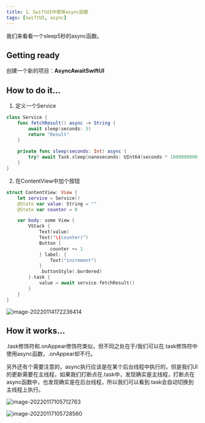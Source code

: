 ```yaml
---
title: 1、SwiftUI中使用async函数
tags: [swiftUI, async]
---
```


我们来看看一个sleep5秒的async函数。

## Getting ready

创建一个新的项目：**AsyncAwaitSwiftUI**

## How to do it…

1. 定义一个Service
```swift
class Service {
    func fetchResult() async -> String {
        await sleep(seconds: 5)
        return "Result"
    }
    
    private func sleep(seconds: Int) async {
        try? await Task.sleep(nanoseconds: UInt64(seconds * 1000000000))
    }
}
```

2. 在ContentView中加个按钮
```swift
struct ContentView: View {
    let service = Service()
    @State var value: String = ""
    @State var counter = 0

    var body: some View {
        VStack {
            Text(value)
            Text("\(counter)")
            Button {
                counter += 1
            } label: {
                Text("increment")
            }
            .buttonStyle(.bordered)
        }.task {    
            value = await service.fetchResult()
        }
    }
}
```

![image-20220114172236414](https://tva1.sinaimg.cn/large/008i3skNgy1gydbqrx86aj30c60p2aab.jpg)

## How it works…

.task修饰符和.onAppear修饰符类似，但不同之处在于/我们可以在.task修饰符中使用async函数，.onAppear却不行。

另外还有个需要注意的，async执行应该是在某个后台线程中执行的，但是我们UI的更新需要在主线程，如果我们打断点在.task中，发现确实是主线程，打断点在async函数中，也发现确实是在后台线程，所以我们可以看到.task会自动切换到主线程上执行。

![image-20220117105712763](https://tva1.sinaimg.cn/large/008i3skNgy1gyghgr0kouj31js0hcgpe.jpg)

![image-20220117105728560](https://tva1.sinaimg.cn/large/008i3skNgy1gyghgz8tezj31i40f6wgs.jpg)

